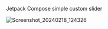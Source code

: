 Jetpack Compose simple custom slider

 ![Screenshot_20240218_124326](https://github.com/oh-naoki/Custom-Slider/assets/16508442/fea0cf77-43cc-4bd3-afe8-2050197249cf)
